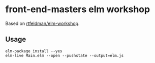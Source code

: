 # front-end-masters elm workshop

Based on [rtfeldman/elm-workshop](https://github.com/rtfeldman/elm-workshop/).


## Usage

```
elm-package install --yes
elm-live Main.elm --open --pushstate --output=elm.js
```
